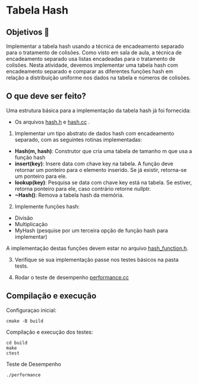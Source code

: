 # Tabela Hash

## Objetivos 📝

Implementar a tabela hash usando a técnica de encadeamento separado para o tratamento de colisões.
Como visto em sala de aula, a técnica de encadeamento separado usa listas encadeadas para o tratamento de colisões. Nesta atividade,
devemos implementar uma tabela hash com encadeamento separado e comparar as diferentes funções hash em relação a distribuição uniforme nos dados na 
tabela e números de colisões.


## O que deve ser feito? 

Uma estrutura básica para a implementação da tabela hash já foi fornecida: 
 - Os arquivos [hash.h](hash/include/hash.h) e [hash.cc](hash/src/hash.cc) .

1. Implementar um tipo abstrato de dados hash com encadeamento separado, com as seguintes rotinas implementadas:
 - **Hash(m, hash)**: Construtor que cria uma tabela de tamanho m que usa a função hash
 - **insert(key)**: Insere data com chave key na tabela. A função deve retornar um ponteiro para o elemento inserido. Se já existir, retorna-se um ponteiro para ele.
 - **lookup(key)**: Pesquisa se data com chave key está na tabela. Se estiver, retorna ponteiro para ele, caso contrário retorne nullptr.
 - **~Hash()**: Remova a tabela hash da memória.
 
2. Implemente funções hash:
 - Divisão
 - Multiplicação 
 - MyHash (pesquise por um terceira opção de função hash para implementar)
 
A implementação destas funções devem estar no arquivo [hash_function.h](hash/include/hash_function.h).

3. Verifique se sua implementação passe nos testes básicos na pasta tests.

4. Rodar o teste de desempenho [performance.cc](performance.cc)

## Compilação e execução
Configuraçao inicial:

```
cmake -B build 
```
Compilação e execução dos testes:

```
cd build 
make
ctest
```

Teste de Desempenho

```
./performance

```
